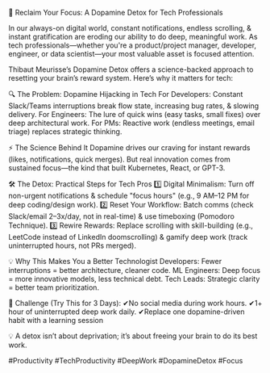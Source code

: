 🚀 Reclaim Your Focus: A Dopamine Detox for Tech Professionals

In our always-on digital world, constant notifications, endless scrolling, & instant gratification are eroding our ability to do deep, meaningful work. As tech professionals—whether you're a product/project manager, developer, engineer, or data scientist—your most valuable asset is focused attention.

Thibaut Meurisse’s Dopamine Detox offers a science-backed approach to resetting your brain’s reward system. Here’s why it matters for tech:

🔍 The Problem: Dopamine Hijacking in Tech
For Developers: Constant Slack/Teams interruptions break flow state, increasing bug rates, & slowing delivery.
For Engineers: The lure of quick wins (easy tasks, small fixes) over deep architectural work.
For PMs: Reactive work (endless meetings, email triage) replaces strategic thinking.

⚡ The Science Behind It
Dopamine drives our craving for instant rewards (likes, notifications, quick merges). But real innovation comes from sustained focus—the kind that built Kubernetes, React, or GPT-3.

🛠️ The Detox: Practical Steps for Tech Pros
1️⃣ Digital Minimalism: Turn off non-urgent notifications & schedule "focus hours" (e.g., 9 AM–12 PM for deep coding/design work).
2️⃣ Reset Your Workflow: Batch comms (check Slack/email 2–3x/day, not in real-time) & use timeboxing (Pomodoro Technique).
3️⃣ Rewire Rewards: Replace scrolling with skill-building (e.g., LeetCode instead of LinkedIn doomscrolling) & gamify deep work (track uninterrupted hours, not PRs merged).

💡 Why This Makes You a Better Technologist
Developers: Fewer interruptions = better architecture, cleaner code.
ML Engineers: Deep focus = more innovative models, less technical debt.
Tech Leads: Strategic clarity = better team prioritization.

🚀 Challenge (Try This for 3 Days):
✔No social media during work hours.
✔1+ hour of uninterrupted deep work daily.
✔Replace one dopamine-driven habit with a learning session

💡 A detox isn’t about deprivation; it’s about freeing your brain to do its best work.

#Productivity #TechProductivity #DeepWork #DopamineDetox #Focus
